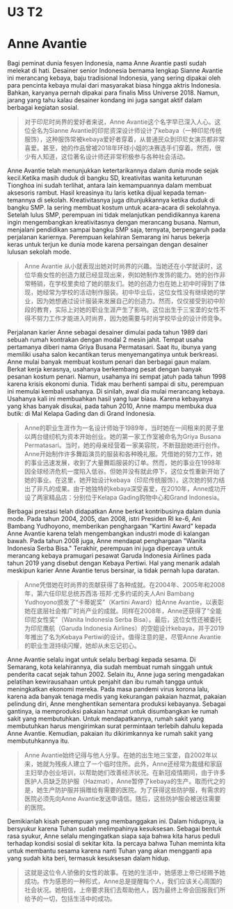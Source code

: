 # U3 T2

# Anne Avantie

Bagi peminat dunia fesyen Indonesia, nama Anne Avantie pasti sudah melekat di hati. Desainer senior Indonesia bernama lengkap Sianne Avantie ini merancang kebaya, baju tradisional Indonesia, yang sering dipakai oleh para pencinta kebaya mulai dari masyarakat biasa hingga aktris Indonesia. Bahkan, karyanya pernah dipakai para finalis Miss Universe 2018. Namun, jarang yang tahu kalau desainer kondang ini juga sangat aktif dalam berbagai kegiatan sosial.

> 对于印尼时尚界的爱好者来说，Anne Avantie这个名字早已深入人心。这位全名为Sianne Avantie的印尼资深设计师设计了kebaya（一种印尼传统服饰），这种服饰常被kebaya爱好者穿着，从普通民众到印尼女演员都非常喜爱。甚至，她的作品曾被2018年环球小姐的决赛选手们穿着。然而，很少有人知道，这位著名设计师还非常积极参与各种社会活动。

Anne Avantie telah menunjukkan ketertarikannya dalam dunia mode sejak kecil.Ketika masih duduk di bangku SD, kreativitas wanita keturunan Tionghoa ini sudah terlihat, antara lain kemampuannya dalam membuat aksesoris rambut. Hasil kreasinya itu laris ketika dijual kepada teman-temannya di sekolah. Kreativitasnya juga ditunjukkannya ketika duduk di bangku SMP. Ia sering membuat kostum untuk acara-acara di sekolahnya. Setelah lulus SMP, perempuan ini tidak melanjutkan pendidikannya karena ingin mengembangkan kreativitasnya dengan merancang busana. Namun, menjalani pendidikan sampai bangku SMP saja, ternyata, berpengaruh pada perjalanan kariernya. Perempuan kelahiran Semarang ini harus bekerja keras untuk terjun ke dunia mode karena persaingan dengan desainer lulusan sekolah mode.

> Anne Avantie 从小就表现出她对时尚界的兴趣。当她还在小学就读时，这位华裔女性的创造力就已经显现出来，例如她制作发饰的能力。她的创作非常畅销，在学校里卖给了她的朋友们。她的创造力也在她上初中时得到了体现，她经常为学校的活动制作服装。初中毕业后，这位女性没有继续她的学业，因为她想通过设计服装来发展自己的创造力。然而，仅仅接受到初中阶段的教育，实际上对她的职业生涯产生了影响。这位出生于三宝垄的女性不得不努力工作才能进入时尚界，因为她需要与时尚学校毕业的设计师竞争。

Perjalanan karier Anne sebagai desainer dimulai pada tahun 1989 dari sebuah rumah kontrakan dengan modal 2 mesin jahit. Tempat usaha pertamanya diberi nama Griya Busana Permatasari. Saat itu, ibunya yang memiliki usaha salon kecantikan terus menyemangatinya untuk berkreasi. Anne mulai banyak membuat kostum penari dan berbagai gaun malam. Berkat kerja kerasnya, usahanya berkembang pesat dengan banyak pesanan kostum penari. Namun, usahanya ini sempat jatuh pada tahun 1998 karena krisis ekonomi dunia. Tidak mau berhenti sampai di situ, perempuan ini memulai kembali usahanya. Di sinilah, awal dia mulai merancang kebaya. Usahanya kali ini membuahkan hasil yang luar biasa. Karena kebayanya yang khas banyak disukai, pada tahun 2010, Anne mampu membuka dua butik: di Mal Kelapa Gading dan di Grand Indonesia.

> Anne的职业生涯作为一名设计师始于1989年，当时她在一间租来的房子里以两台缝纫机为资本开始创业。她的第一家工作室被命名为Griya Busana Permatasari。当时，她的母亲经营着一家美容院，不断鼓励她进行创作。Anne开始制作许多舞蹈演员的服装和各种晚礼服。凭借她的努力工作，她的事业迅速发展，收到了大量舞蹈服装的订单。然而，她的事业在1998年因全球经济危机一度陷入低谷。但她并没有就此停下，这位女性重新开始了她的事业。在这里，她开始设计kebaya（印尼传统服饰）。这次她的努力结出了非凡的成果。由于她独特的kebaya深受喜爱，在2010年，Anne成功开设了两家精品店：分别位于Kelapa Gading购物中心和Grand Indonesia。

Berbagai prestasi telah didapatkan Anne berkat kontribusinya dalam dunia mode. Pada tahun 2004, 2005, dan 2008, istri Presiden RI ke-6, Ani Bambang Yudhoyono, memberikan penghargaan "Kartini Award" kepada Anne Avantie karena telah mengembangkan industri mode di kalangan bawah. Pada tahun 2008 juga, Anne mendapat penghargaan "Wanita Indonesia Serba Bisa." Terakhir, perempuan ini juga dipercaya untuk merancang kebaya pramugari pesawat Garuda Indonesia Airlines pada tahun 2019 yang disebut dengan Kebaya Pertiwi. Hal yang menarik adalah meskipun karier Anne Avantie terus bersinar, ia tidak pernah lupa daratan.

> Anne凭借她在时尚界的贡献获得了各种成就。在2004年、2005年和2008年，第六任印尼总统苏西洛·班邦·尤多约诺的夫人Ani Bambang Yudhoyono颁发了“卡蒂妮奖”（Kartini Award）给Anne Avantie，以表彰她在底层社会推广时尚产业的成就。同样在2008年，Anne还获得了“全能印尼女性奖”（Wanita Indonesia Serba Bisa）。最后，这位女性还被委托为印尼鹰航（Garuda Indonesia Airlines）的空姐设计kebaya，并于2019年推出了名为Kebaya Pertiwi的设计。值得注意的是，尽管Anne Avantie的职业生涯持续闪耀，她却从未忘记初心。

Anne Avantie selalu ingat untuk selalu berbagi kepada sesama. Di Semarang, kota kelahirannya, dia sudah membuat rumah singgah untuk penderita cacat sejak tahun 2002. Selain itu, Anne juga sering mengadakan pelatihan kewirausahaan untuk penjahit dan ibu rumah tangga untuk meningkatkan ekonomi mereka. Pada masa pandemi virus korona lalu, karena ada banyak tenaga medis yang kekurangan pakaian hazmat, pakaian pelindung diri, Anne menghentikan sementara produksi kebayanya. Sebagai gantinya, ia memproduksi pakaian hazmat untuk disumbangkan ke rumah sakit yang membutuhkan. Untuk mendapatkannya, rumah sakit yang membutuhkan harus mengirimkan surat permintaan terlebih dahulu kepada Anne Avantie. Kemudian, pakaian itu dikirimkannya ke rumah sakit yang membutuhkannya itu.

> Anne Avantie始终记得与他人分享。在她的出生地三宝垄，自2002年以来，她就为残疾人建立了一个临时住所。此外，Anne还经常为裁缝和家庭主妇举办创业培训，以帮助她们改善经济状况。在新冠疫情期间，由于许多医护人员缺乏防护服（Hazmat），Anne暂停了kebaya的生产。取而代之的是，她生产防护服并捐赠给有需要的医院。为了获得这些防护服，有需求的医院必须先向Anne Avantie发送申请信。随后，这些防护服会被送往需要的医院。

Demikianlah kisah perempuan yang membanggakan ini. Dalam hidupnya, ia bersyukur karena Tuhan sudah melimpahinya kesuksesan. Sebagai bentuk rasa syukur, Anne selalu mengingatkan siapa saja bahwa kita harus peduli terhadap kondisi sosial di sekitar kita. Ia percaya bahwa Tuhan meminta kita untuk membantu sesama karena nanti Tuhan yang akan mengganti apa yang sudah kita beri, termasuk kesuksesan dalam hidup.

> 这就是这位令人骄傲的女性的故事。在她的生活中，她感恩上帝已经赐予她成功。作为感恩的一种形式，Anne总是提醒每个人，我们应该关心周围的社会状况。她相信，上帝要求我们去帮助他人，因为最终上帝会回报我们所给予的一切，包括生活中的成功。
